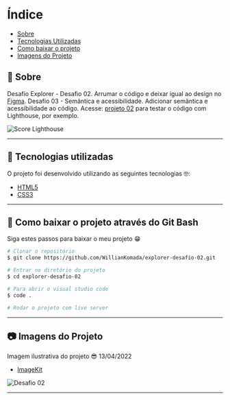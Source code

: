 # Índice

- [Sobre](#-sobre)
- [Tecnologias Utilizadas](#-tecnologias-utilizadas)
- [Como baixar o projeto](#-como-baixar-o-projeto)
- [Imagens do Projeto](#-imagens-do-projeto)

## 📝 Sobre

<p>
  Desafio Explorer - Desafio 02. Arrumar o código e deixar igual ao design no <a href="https://www.figma.com/file/iaRjMCdt3SNMUsLLlcl5z8/Explorer---Projeto-02?node-id=1%3A5">Figma</a>. Desafio 03 - Semântica e acessibilidade. Adicionar semântica e acessibilidade ao código. Acesse: <a href="https://williankomada.github.io/explorer-desafio-02/">projeto 02</a> para testar o código com Lighthouse, por exemplo.
</p>

<div text-align="center">
  <img src="https://ik.imagekit.io/cucgno2zqys/Capturar_E0535kZVV.PNG?ik-sdk-version=javascript-1.4.3&updatedAt=1649873868416" alt="Score Lighthouse" />
</div>


---

## 🚀 Tecnologias utilizadas

<p>O projeto foi desenvolvido utilizando as seguintes tecnologias 🤓:</p>

- [HTML5]()
- [CSS3]()

---

## 📁 Como baixar o projeto através do Git Bash

<p>Siga estes passos para baixar o meu projeto 😁</p>

```bash
# Clonar o repositório
$ git clone https://github.com/WillianKomada/explorer-desafio-02.git

# Entrar no diretório do projeto
$ cd explorer-desafio-02

# Para abrir o visual studio code
$ code .

# Rodar o projeto com live server
```

---

## 📷 Imagens do Projeto

<p>Imagem ilustrativa do projeto 😎 13/04/2022</p>

- [ImageKit](https://imagekit.io/)

<img src="https://ik.imagekit.io/cucgno2zqys/Capturar_VT8LhTxKK.PNG?ik-sdk-version=javascript-1.4.3&updatedAt=1649870801883" alt="Desafio 02" />

---
